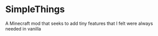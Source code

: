 # SimpleThings
A Minecraft mod that seeks to add tiny features that I felt were always needed in vanilla
